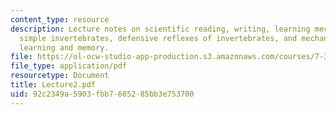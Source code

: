 ```yaml
---
content_type: resource
description: Lecture notes on scientific reading, writing, learning mechanisms of
  simple invertebrates, defensive reflexes of invertebrates, and mechanisms underlying
  learning and memory.
file: https://ol-ocw-studio-app-production.s3.amazonaws.com/courses/7-346-synaptic-plasticity-and-memory-from-molecules-to-behavior-fall-2007/92c2349a5903fbb7685285bb3e753700_Lecture2.pdf
file_type: application/pdf
resourcetype: Document
title: Lecture2.pdf
uid: 92c2349a-5903-fbb7-6852-85bb3e753700
---
```

